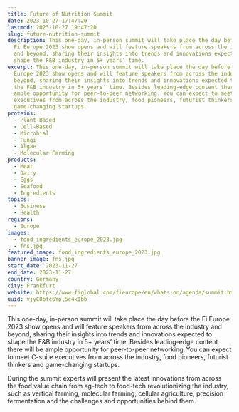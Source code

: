 ```yaml
---
title: Future of Nutrition Summit
date: 2023-10-27 17:47:20
lastmod: 2023-10-27 19:47:20
slug: future-nutrition-summit
description: This one-day, in-person summit will take place the day before the
  Fi Europe 2023 show opens and will feature speakers from across the industry
  and beyond, sharing their insights into trends and innovations expected to
  shape the F&B industry in 5+ years’ time.
excerpt: This one-day, in-person summit will take place the day before the Fi
  Europe 2023 show opens and will feature speakers from across the industry and
  beyond, sharing their insights into trends and innovations expected to shape
  the F&B industry in 5+ years’ time. Besides leading-edge content there will be
  ample opportunity for peer-to-peer networking. You can expect to meet C-suite
  executives from across the industry, food pioneers, futurist thinkers and
  game-changing startups.
proteins:
  - Plant-Based
  - Cell-Based
  - Microbial
  - Fungi
  - Algae
  - Molecular Farming
products:
  - Meat
  - Dairy
  - Eggs
  - Seafood
  - Ingredients
topics:
  - Business
  - Health
regions:
  - Europe
images:
  - food_ingredients_europe_2023.jpg
  - fns.jpg
featured_image: food_ingredients_europe_2023.jpg
banner_image: fns.jpg
start_date: 2023-11-27
end_date: 2023-11-27
country: Germany
city: Frankfurt
website: https://www.figlobal.com/fieurope/en/whats-on/agenda/summit.html
uuid: vjyCObfc6Ypl5c4xIbb
---
```

This one-day, in-person summit will take place the day before the Fi Europe 2023 show opens and will feature speakers from across the industry and beyond, sharing their insights into trends and innovations expected to shape the F&B industry in 5+ years’ time. Besides leading-edge content there will be ample opportunity for peer-to-peer networking. You can expect to meet C-suite executives from across the industry, food pioneers, futurist thinkers and game-changing startups.

During the summit experts will present the latest innovations from across the food value chain from ag-tech to food-tech revolutionizing the industry, such as vertical farming, molecular farming, cellular agriculture, precision fermentation and the challenges and opportunities behind them.